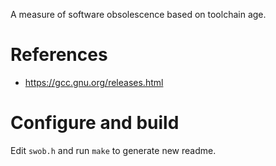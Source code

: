 A measure of software obsolescence based on toolchain age.

# References
* https://gcc.gnu.org/releases.html

# Configure and build
Edit ```swob.h``` and run ```make``` to generate new readme.

